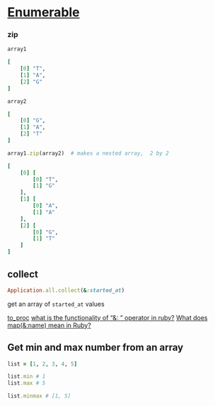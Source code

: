 # [Enumerable](http://ruby-doc.org/core-2.3.0/Enumerable.html)

### zip

```ruby
array1

[
    [0] "T",
    [1] "A",
    [2] "G"
]

array2

[
    [0] "G",
    [1] "A",
    [2] "T"
]

array1.zip(array2)  # makes a nested array,  2 by 2

[
    [0] [
        [0] "T",
        [1] "G"
    ],
    [1] [
        [0] "A",
        [1] "A"
    ],
    [2] [
        [0] "G",
        [1] "T"
    ]
]
```


## collect
```ruby
Application.all.collect(&:started_at)
```
get an array of `started_at` values

[to_proc](http://apidock.com/rails/Symbol/to_proc)
[what is the functionality of “&: ” operator in ruby?](http://stackoverflow.com/questions/9429819/what-is-the-functionality-of-operator-in-ruby?answertab=active#tab-top)
[What does map(&:name) mean in Ruby?](http://stackoverflow.com/questions/1217088/what-does-mapname-mean-in-ruby)


## Get min and max number from an array

```ruby
list = [1, 2, 3, 4, 5]

list.min # 1
list.max # 5

list.minmax # [1, 5]
```
